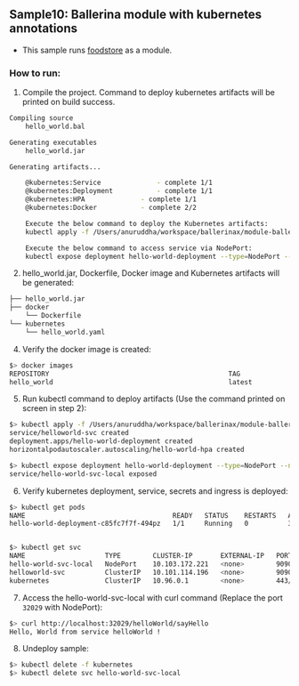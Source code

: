 ## Sample10: Ballerina module with kubernetes annotations

- This sample runs [foodstore](../sample2) as a module.   
### How to run:


1. Compile the project. Command to deploy kubernetes artifacts will be printed on build success.
```bash
Compiling source
	hello_world.bal

Generating executables
	hello_world.jar

Generating artifacts...

	@kubernetes:Service 			 - complete 1/1
	@kubernetes:Deployment 			 - complete 1/1
	@kubernetes:HPA 			 - complete 1/1
	@kubernetes:Docker 			 - complete 2/2

	Execute the below command to deploy the Kubernetes artifacts:
	kubectl apply -f /Users/anuruddha/workspace/ballerinax/module-ballerina-c2c/samples/sample1/kubernetes

	Execute the below command to access service via NodePort:
	kubectl expose deployment hello-world-deployment --type=NodePort --name=hello-world-svc-local
```

2. hello_world.jar, Dockerfile, Docker image and Kubernetes artifacts will be generated: 
```bash
├── hello_world.jar                                    
├── docker                                             
    └── Dockerfile                                                                              
└── kubernetes
    └── hello_world.yaml        
```

4. Verify the docker image is created:
```bash
$> docker images
REPOSITORY                                             TAG                                              IMAGE ID            CREATED             SIZE
hello_world                                            latest                                           96d3dddb6cb3        2 minutes ago       137MB
```

5. Run kubectl command to deploy artifacts (Use the command printed on screen in step 2):
```bash
$> kubectl apply -f /Users/anuruddha/workspace/ballerinax/module-ballerina-c2c/samples/sample1/kubernetes
service/helloworld-svc created
deployment.apps/hello-world-deployment created
horizontalpodautoscaler.autoscaling/hello-world-hpa created

$> kubectl expose deployment hello-world-deployment --type=NodePort --name=hello-world-svc-local
service/hello-world-svc-local exposed
```

6. Verify kubernetes deployment, service, secrets and ingress is deployed:
```bash
$> kubectl get pods
NAME                                     READY   STATUS    RESTARTS   AGE
hello-world-deployment-c85fc7f7f-494pz   1/1     Running   0          38s


$> kubectl get svc
NAME                    TYPE        CLUSTER-IP       EXTERNAL-IP   PORT(S)          AGE
hello-world-svc-local   NodePort    10.103.172.221   <none>        9090:32029/TCP   80s
helloworld-svc          ClusterIP   10.101.114.196   <none>        9090/TCP         90s
kubernetes              ClusterIP   10.96.0.1        <none>        443/TCP          55d
```

7. Access the hello-world-svc-local with curl command (Replace the port `32029` with NodePort):

```bash
$> curl http://localhost:32029/helloWorld/sayHello
Hello, World from service helloWorld !
```

8. Undeploy sample:
```bash
$> kubectl delete -f kubernetes
$> kubectl delete svc hello-world-svc-local
```
